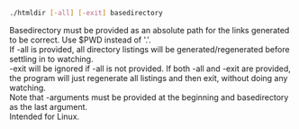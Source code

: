 ```bash
./htmldir [-all] [-exit] basedirectory
```
Basedirectory must be provided as an absolute path for the links generated to be correct. Use $PWD instead of '.'.  
If -all is provided, all directory listings will be generated/regenerated before settling in to watching.  
-exit will be ignored if -all is not provided. If both -all and -exit are provided, the program will just regenerate all listings and then exit, without doing any watching.  
Note that -arguments must be provided at the beginning and basedirectory as the last argument.  
Intended for Linux.

